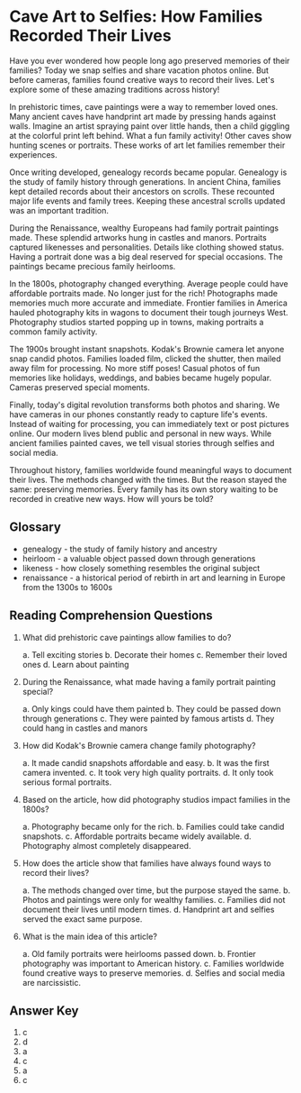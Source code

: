 # Cave Art to Selfies: How Families Recorded Their Lives

Have you ever wondered how people long ago preserved memories of their families? Today we snap selfies and share vacation photos online. But before cameras, families found creative ways to record their lives. Let's explore some of these amazing traditions across history!

In prehistoric times, cave paintings were a way to remember loved ones. Many ancient caves have handprint art made by pressing hands against walls. Imagine an artist spraying paint over little hands, then a child giggling at the colorful print left behind. What a fun family activity! Other caves show hunting scenes or portraits. These works of art let families remember their experiences.

Once writing developed, genealogy records became popular. Genealogy is the study of family history through generations. In ancient China, families kept detailed records about their ancestors on scrolls. These recounted major life events and family trees. Keeping these ancestral scrolls updated was an important tradition.

During the Renaissance, wealthy Europeans had family portrait paintings made. These splendid artworks hung in castles and manors. Portraits captured likenesses and personalities. Details like clothing showed status. Having a portrait done was a big deal reserved for special occasions. The paintings became precious family heirlooms.

In the 1800s, photography changed everything. Average people could have affordable portraits made. No longer just for the rich! Photographs made memories much more accurate and immediate. Frontier families in America hauled photography kits in wagons to document their tough journeys West. Photography studios started popping up in towns, making portraits a common family activity.

The 1900s brought instant snapshots. Kodak's Brownie camera let anyone snap candid photos. Families loaded film, clicked the shutter, then mailed away film for processing. No more stiff poses! Casual photos of fun memories like holidays, weddings, and babies became hugely popular. Cameras preserved special moments.

Finally, today's digital revolution transforms both photos and sharing. We have cameras in our phones constantly ready to capture life's events. Instead of waiting for processing, you can immediately text or post pictures online. Our modern lives blend public and personal in new ways. While ancient families painted caves, we tell visual stories through selfies and social media.

Throughout history, families worldwide found meaningful ways to document their lives. The methods changed with the times. But the reason stayed the same: preserving memories. Every family has its own story waiting to be recorded in creative new ways. How will yours be told?

## Glossary

- genealogy - the study of family history and ancestry
- heirloom - a valuable object passed down through generations
- likeness - how closely something resembles the original subject
- renaissance - a historical period of rebirth in art and learning in Europe from the 1300s to 1600s

## Reading Comprehension Questions

1. What did prehistoric cave paintings allow families to do?

   a. Tell exciting stories
   b. Decorate their homes
   c. Remember their loved ones
   d. Learn about painting

2. During the Renaissance, what made having a family portrait painting special?

   a. Only kings could have them painted
   b. They could be passed down through generations
   c. They were painted by famous artists
   d. They could hang in castles and manors

3. How did Kodak's Brownie camera change family photography?

   a. It made candid snapshots affordable and easy.
   b. It was the first camera invented.
   c. It took very high quality portraits.
   d. It only took serious formal portraits.

4. Based on the article, how did photography studios impact families in the 1800s?

   a. Photography became only for the rich.
   b. Families could take candid snapshots.
   c. Affordable portraits became widely available.
   d. Photography almost completely disappeared.

5. How does the article show that families have always found ways to record their lives?

   a. The methods changed over time, but the purpose stayed the same.
   b. Photos and paintings were only for wealthy families.
   c. Families did not document their lives until modern times.
   d. Handprint art and selfies served the exact same purpose.

6. What is the main idea of this article?

   a. Old family portraits were heirlooms passed down.
   b. Frontier photography was important to American history.
   c. Families worldwide found creative ways to preserve memories.
   d. Selfies and social media are narcissistic.

## Answer Key

1. c
2. d
3. a
4. c
5. a
6. c
